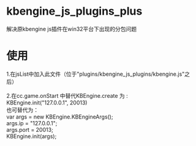 # kbengine_js_plugins_plus
解决原kbengine js插件在win32平台下出现的分包问题</br>
# 使用</br>
1.在jsList中加入此文件（位于"plugins/kbengine_js_plugins/kbengine.js"之后）</br></br>
2.在cc.game.onStart 中替代KBEngine.create 为 :</br>
KBEngine.init("127.0.0.1", 20013)</br>
也可替代为：</br>
var args = new KBEngine.KBEngineArgs();</br>
args.ip = "127.0.0.1";</br>
args.port = 20013;</br>
KBEngine.init(args);</br>
